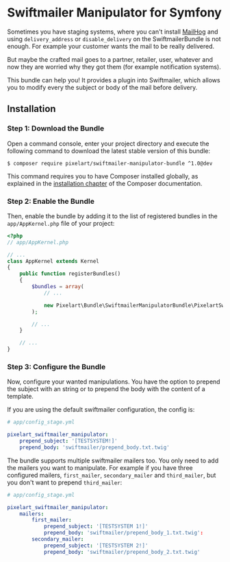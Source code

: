 Swiftmailer Manipulator for Symfony
===================================

Sometimes you have staging systems, where you can't install [MailHog] and
using `delivery_address` or `disable_delivery` on the SwiftmailerBundle is
not enough. For example your customer wants the mail to be really delivered.

But maybe the crafted mail goes to a partner, retailer, user, whatever and now
they are worried why they got them (for example notification systems).

This bundle can help you! It provides a plugin into Swiftmailer, which allows
you to modify every the subject or body of the mail before delivery.

Installation
------------

### Step 1: Download the Bundle

Open a command console, enter your project directory and execute the
following command to download the latest stable version of this bundle:

```console
$ composer require pixelart/swiftmailer-manipulator-bundle ^1.0@dev
```

This command requires you to have Composer installed globally, as explained
in the [installation chapter][composer global install] of the Composer
documentation.

### Step 2: Enable the Bundle

Then, enable the bundle by adding it to the list of registered bundles
in the `app/AppKernel.php` file of your project:

```php
<?php
// app/AppKernel.php

// ...
class AppKernel extends Kernel
{
    public function registerBundles()
    {
        $bundles = array(
            // ...

            new Pixelart\Bundle\SwiftmailerManipulatorBundle\PixelartSwiftmailerManipulatorBundle(),
        );

        // ...
    }

    // ...
}
```

### Step 3: Configure the Bundle

Now, configure your wanted manipulations. You have the option to prepend
the subject with an string or to prepend the body with the content of a
template.

If you are using the default swiftmailer configuration, the config is:

```yaml
# app/config_stage.yml

pixelart_swiftmailer_manipulator:
    prepend_subject: '[TESTSYSTEM!]'
    prepend_body: 'swiftmailer/prepend_body.txt.twig'
```

The bundle supports multiple swiftmailer mailers too. You only need to add
the mailers you want to manipulate. For example if you have three configured
mailers, `first_mailer`, `secondary_mailer` and `third_mailer`, but you don't
want to prepend `third_mailer`:

```yaml
# app/config_stage.yml

pixelart_swiftmailer_manipulator:
    mailers:
        first_mailer:
            prepend_subject: '[TESTSYSTEM 1!]'
            prepend_body: 'swiftmailer/prepend_body_1.txt.twig':
        secondary_mailer:
            prepend_subject: '[TESTSYSTEM 2!]'
            prepend_body: 'swiftmailer/prepend_body_2.txt.twig'
```


[MailHog]: https://github.com/mailhog/MailHog
[composer global install]: https://getcomposer.org/doc/00-intro.md
